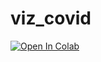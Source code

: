 # viz_covid
[![Open In Colab](https://colab.research.google.com/assets/colab-badge.svg)](https://colab.research.google.com/github/sebasas15/viz_covid/blob/master/viz_covid.ipynb)
